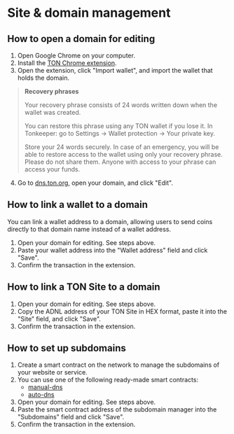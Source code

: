 # Site & domain management

## How to open a domain for editing

1. Open Google Chrome on your computer. 
2. Install the [TON Chrome extension](https://chrome.google.com/webstore/detail/ton-wallet/nphplpgoakhhjchkkhmiggakijnkhfnd). 
3. Open the extension, click "Import wallet", and import the wallet that holds the domain.

> **Recovery phrases**
>
> Your recovery phrase consists of 24 words written down when the wallet was created.
>
> You can restore this phrase using any TON wallet if you lose it. 
> In Tonkeeper: go to Settings → Wallet protection → Your private key.
> 
> Store your 24 words securely. In case of an emergency, you will be able to restore access to the wallet using only your recovery phrase.
> Please do not share them. Anyone with access to your phrase can access your funds.
> 

4. Go to [dns.ton.org](https://dns.ton.org), open your domain, and click "Edit".

## How to link a wallet to a domain

You can link a wallet address to a domain, allowing users to send coins directly to that domain name instead of a wallet address.
1. Open your domain for editing. See steps above. 
2. Paste your wallet address into the "Wallet address" field and click "Save". 
3. Confirm the transaction in the extension.


## How to link a TON Site to a domain

1. Open your domain for editing. See steps above. 
2. Copy the ADNL address of your TON Site in HEX format, paste it into the "Site" field, and click "Save". 
3. Confirm the transaction in the extension.

## How to set up subdomains

1. Create a smart contract on the network to manage the subdomains of your website or service. 
2. You can use one of the following ready-made smart contracts:
   - [manual-dns](https://github.com/ton-blockchain/ton/blob/master/crypto/smartcont/dns-manual-code.fc)
   - [auto-dns](https://github.com/ton-blockchain/ton/blob/master/crypto/smartcont/dns-auto-code.fc)
3. Open your domain for editing. See steps above.
4. Paste the smart contract address of the subdomain manager into the "Subdomains" field and click "Save".
5. Confirm the transaction in the extension.


